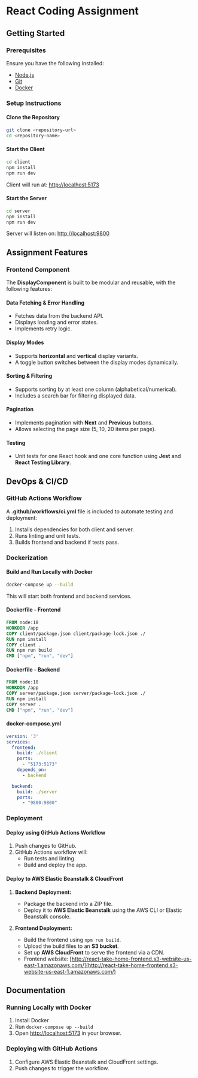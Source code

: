 # React Coding Assignment

## Getting Started

### Prerequisites

Ensure you have the following installed:

- [Node.js](https://nodejs.org/)
- [Git](https://git-scm.com/)
- [Docker](https://www.docker.com/)

### Setup Instructions

#### Clone the Repository

```sh
git clone <repository-url>
cd <repository-name>
```

#### Start the Client

```sh
cd client
npm install
npm run dev
```

Client will run at: [http://localhost:5173](http://localhost:5173)

#### Start the Server

```sh
cd server
npm install
npm run dev
```

Server will listen on: [http://localhost:9800](http://localhost:9800)

## Assignment Features

### Frontend Component

The **DisplayComponent** is built to be modular and reusable, with the following features:

#### Data Fetching & Error Handling

- Fetches data from the backend API.
- Displays loading and error states.
- Implements retry logic.

#### Display Modes

- Supports **horizontal** and **vertical** display variants.
- A toggle button switches between the display modes dynamically.

#### Sorting & Filtering

- Supports sorting by at least one column (alphabetical/numerical).
- Includes a search bar for filtering displayed data.

#### Pagination

- Implements pagination with **Next** and **Previous** buttons.
- Allows selecting the page size (5, 10, 20 items per page).

#### Testing

- Unit tests for one React hook and one core function using **Jest** and **React Testing Library**.

## DevOps & CI/CD

### GitHub Actions Workflow

A **.github/workflows/ci.yml** file is included to automate testing and deployment:

1. Installs dependencies for both client and server.
2. Runs linting and unit tests.
3. Builds frontend and backend if tests pass.

### Dockerization

#### Build and Run Locally with Docker

```sh
docker-compose up --build
```

This will start both frontend and backend services.

#### Dockerfile - Frontend

```dockerfile
FROM node:18
WORKDIR /app
COPY client/package.json client/package-lock.json ./
RUN npm install
COPY client .
RUN npm run build
CMD ["npm", "run", "dev"]
```

#### Dockerfile - Backend

```dockerfile
FROM node:18
WORKDIR /app
COPY server/package.json server/package-lock.json ./
RUN npm install
COPY server .
CMD ["npm", "run", "dev"]
```

#### docker-compose.yml

```yaml
version: '3'
services:
  frontend:
    build: ./client
    ports:
      - "5173:5173"
    depends_on:
      - backend

  backend:
    build: ./server
    ports:
      - "9800:9800"
```

### Deployment

#### Deploy using GitHub Actions Workflow

1. Push changes to GitHub.
2. GitHub Actions workflow will:
   - Run tests and linting.
   - Build and deploy the app.

#### Deploy to AWS Elastic Beanstalk & CloudFront

1. **Backend Deployment:**

   - Package the backend into a ZIP file.
   - Deploy it to **AWS Elastic Beanstalk** using the AWS CLI or Elastic Beanstalk console.

2. **Frontend Deployment:**

   - Build the frontend using `npm run build`.
   - Upload the build files to an **S3 bucket**.
   - Set up **AWS CloudFront** to serve the frontend via a CDN.
   - Frontend website: [http://react-take-home-frontend.s3-website-us-east-1.amazonaws.com/](http://react-take-home-frontend.s3-website-us-east-1.amazonaws.com/)

## Documentation

### Running Locally with Docker

1. Install Docker
2. Run `docker-compose up --build`
3. Open [http://localhost:5173](http://localhost:5173) in your browser.

### Deploying with GitHub Actions

1. Configure AWS Elastic Beanstalk and CloudFront settings.
2. Push changes to trigger the workflow.



